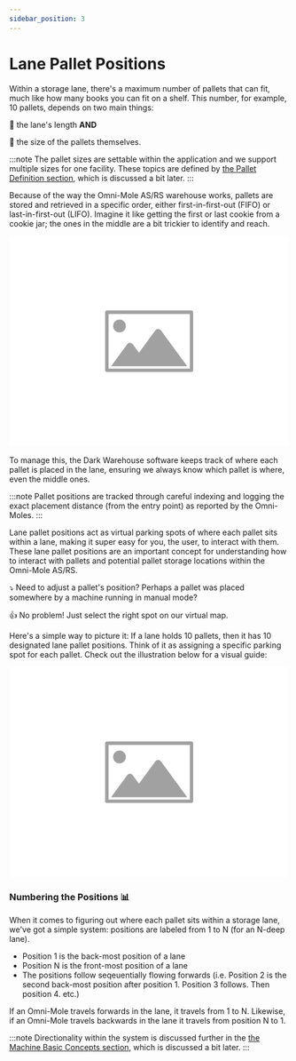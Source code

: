 ```yaml
---
sidebar_position: 3
---
```


# Lane Pallet Positions
Within a storage lane, there's a maximum number of pallets that can fit, much like how many books you can fit on a shelf. This number, for example, 10 pallets, depends on two main things: 

📏 the lane's length **AND** 

📐 the size of the pallets themselves.

:::note
The pallet sizes are settable within the application and we support multiple sizes for one facility. These topics are defined by [the Pallet Definition section](../07-Pallets/Pallet%20Definitions.md), which is discussed a bit later. 
:::

Because of the way the Omni-Mole AS/RS warehouse works, pallets are stored and retrieved in a specific order, either first-in-first-out (FIFO) or last-in-first-out (LIFO). Imagine it like getting the first or last cookie from a cookie jar; the ones in the middle are a bit trickier to identify and reach. 

![LIFO / FIFO](/img/placeholder-image.png)

To manage this, the Dark Warehouse software keeps track of where each pallet is placed in the lane, ensuring we always know which pallet is where, even the middle ones. 

:::note
Pallet positions are tracked through careful indexing and logging the exact placement distance (from the entry point) as reported by the Omni-Moles.
:::

Lane pallet positions act as virtual parking spots of where each pallet sits within a lane, making it super easy for you, the user, to interact with them. These lane pallet positions are an important concept for understanding how to interact with pallets and potential pallet storage locations within the Omni-Mole AS/RS.

⤵️ Need to adjust a pallet's position? Perhaps a pallet was placed somewhere by a machine running in manual mode?

👍 No problem! Just select the right spot on our virtual map.

Here's a simple way to picture it: If a lane holds 10 pallets, then it has 10 designated lane pallet positions. Think of it as assigning a specific parking spot for each pallet. Check out the illustration below for a visual guide:

![Lane Pallet Positions](/img/placeholder-image.png)

### Numbering the Positions 📊
When it comes to figuring out where each pallet sits within a storage lane, we've got a simple system: positions are labeled from 1 to N (for an N-deep lane).
- Position 1 is the back-most position of a lane
- Position N is the front-most position of a lane
- The positions follow seqeuentially flowing forwards (i.e. Position 2 is the second back-most position after position 1. Position 3 follows. Then position 4. etc.)

If an Omni-Mole travels forwards in the lane, it travels from 1 to N. Likewise, if an Omni-Mole travels backwards in the lane it travels from position N to 1.

:::note
Directionality within the system is discussed further in the [the Machine Basic Concepts section](../06-The%20Equipment/Machine%20Basic%20Concepts.md), which is discussed a bit later. 
:::

